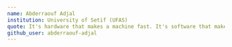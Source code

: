```yaml
---
name: Abderraouf Adjal
institution: University of Setif (UFAS)
quote: It's hardware that makes a machine fast. It's software that makes a fast machine slow.
github_user: abderraouf-adjal
---
```

